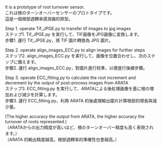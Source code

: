 It is a prototype of root turnover sensor.  
これは根のターンオーバーセンサーのプロトタイプです。  
這是一個根部週轉率感測器的原型。  


Step 1. operate Tif_JPGE.py to transfer tif images to jpg images  
ステップ1. Tif_JPGE.py を実行して、TIF画像をJPG画像に変換します。  
步驟1. 運行 Tif_JPGE.py，將 TIF 圖片轉換為 JPG 圖片。  


Step 2. operate align_images_ECC.py to align images for further steps  
ステップ2. align_images_ECC.py を実行して、画像を位置合わせし、次のステップに備えます。  
步驟2. 運行 align_images_ECC.py，對圖片進行校準，以便進行後續步驟。  


Step 3. operate ECC_fitting.py to calculate the root increment and decrement by the output of post-process images from ARATA  
ステップ3. ECC_fitting.py を実行して、ARATAによる後処理画像を基に根の増加および減少を計算します。  
步驟3. 運行 ECC_fitting.py，利用 ARATA 的後處理輸出圖片計算根部的增長與減少量。  


(The higher accuracy the output from ARATA, the higher accuracy the turnover of roots represented.)  
（ARATAからの出力精度が高いほど、根のターンオーバー精度も高く表現されます。）  
（ARATA 的輸出精度越高，根部週轉率的準確性也會越高。）  

